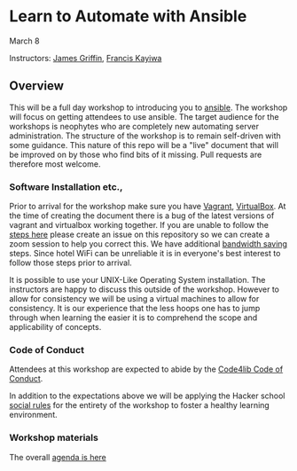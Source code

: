 # Learn to Automate with Ansible

March 8

Instructors: [James Griffin](https://github.com/jrgriffiniii), [Francis Kayiwa](https://github.com/kayiwa)

## Overview

This will be a full day workshop to introducing you to [ansible](https://ansible.com). The workshop will focus on getting attendees to use ansible. The target audience for the workshops is neophytes who are completely new automating server administration. The structure of the workshop is to remain self-driven with some guidance. This nature of this repo will be a "live" document that will be improved on by those who find bits of it missing. Pull requests are therefore most welcome.

### Software Installation etc.,

Prior to arrival for the workshop make sure you have [Vagrant](https://vagrantup.com), [VirtualBox](https://virtualbox.org). At the time of creating the document there is a bug of the latest versions of vagrant and virtualbox working together. If you are unable to follow the [steps here](https://github.com/oracle/vagrant-boxes/issues/178) please create an issue on this repository so we can create a zoom session to help you correct this. We have additional [bandwidth saving](workshop_intro.md) steps. Since hotel WiFi can be unreliable it is in everyone's best interest to follow those steps prior to arrival.

It is possible to use your UNIX-Like Operating System installation. The instructors are happy to discuss this outside of the workshop. However to allow for consistency we will be using a virtual machines to allow for consistency. It is our experience that the less hoops one has to jump through when learning the easier it is to comprehend the scope and applicability of concepts. 

### Code of Conduct

Attendees at this workshop are expected to abide by the [Code4lib Code of Conduct](https://2020.code4lib.org/conduct/).

In addition to the expectations above we will be applying the Hacker school [social rules](https://www.recurse.com/manual#sub-sec-social-rules) for the entirety of the workshop to foster a healthy learning environment.

### Workshop materials

The overall [agenda is here](AGENDA.md)

